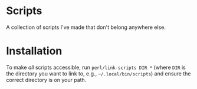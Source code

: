 # Scripts

A collection of scripts I've made that don't belong anywhere else.

# Installation

To make *all* scripts accessible, run `perl/link-scripts DIR *` (where `DIR` is
the directory you want to link to, e.g., `~/.local/bin/scripts`) and ensure the
correct directory is on your path.
